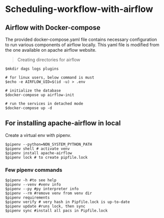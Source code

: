 # Scheduling-workflow-with-airflow

## Airflow with Docker-compose
The provided docker-compose.yaml file contains necessary configuration to run various components of airflow locally. This yaml file is modified 
from the one available on apache airflow website.
> Creating directories for airflow
```
$mkdir dags logs plugins

# for linux users, below command is must
$echo -e AIRFLOW_UID=$(id -u) > .env

# initialize the database
$docker-compose up airflow-init

# run the services in detached mode
$docker-compose up -d
```

## For installing apache-airflow in local
Create a virtual env with pipenv. 
```
$pipenv --python=NON_SYSTEM_PYTHON_PATH
$pipenv shell # activate venv
$pipenv install apache-airflow
$pipenv lock # to create pipfile.lock
```

### Few pipenv commands
```
$pipenv -h #to see help
$pipenv --venv #venv info
$pipenv --py #py interpreter info
$pipenv --rm #remove venv from venv dir
$pipenv requirements
$pipenv verify # very hash in Pipfile.lock is up-to-date
$pipenv update #runs lock, then sync
$pipenv sync #install all pacs in Pipfile.lock
```